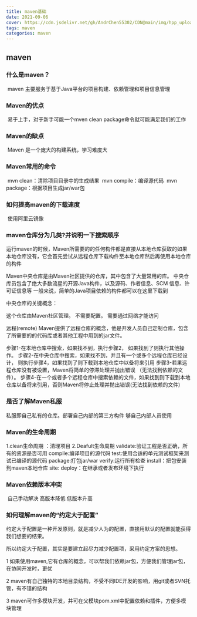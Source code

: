 ```yaml
---
title: maven基础
date: 2021-09-06
cover: https://cdn.jsdelivr.net/gh/AndrChen55302/CDN@main/img/hpp_upload/1632307382000.jpg
tags: maven
categories: maven
---
```


## maven

### 什么是maven？

​	maven 主要服务于基于Java平台的项目构建、依赖管理和项目信息管理

### Maven的优点

​	易于上手，对于新手可能一个mven clean package命令就可能满足我们的工作

### Maven的缺点

​	Maven 是一个庞大的构建系统，学习难度大

### Maven常用的命令

​	mvn clean：清除项目目录中的生成结果
​	mvn compile：编译源代码
​	mvn package：根据项目生成jar/war包

### 如何提高maven的下载速度

​	使用阿里云镜像

### maven仓库分为几类?并说明一下搜索顺序

运行maven的时候，Maven所需要的的任何构件都是直接从本地仓库获取的如果本地仓库没有，它会首先尝试从远程仓库下载构件至本地仓库然后再使用本地仓库的构件

Maven中央仓库是由Maven社区提供的仓库，其中包含了大量常用的库。
中央仓库员包含了绝大多数流星的开源Java构件，以及源码、作者信息、SCM
信息、许可证信息等 一般来说，简单的Java项目依赖的构件都可以在这里下载到

中央仓库的关键概念：

这个仓库由Maven社区管理。
不需要配置。
需要通过网络才能访问

远程(remote)
Maven提供了远程仓库的概念，他是开发人员自己定制仓库，包含了所需要的的代码库或者其他工程中用到的jar文件。

步骤1-在本地仓库中搜索，如果找不到，执行步骤2，
如果找到了则执行其他操作。
步骤2-在中央仓库中搜索，如果找不到，并且有一个或多个远程仓库已经设计，
则执行步骤4，如果找到了则下载到本地仓库中以备将来引用
步骤3-若果远程仓库没有被设置，Maven将简单的停滞处理并抛出错误
（无法找到依赖的文件）。
步骤4-在一个或者多个远程仓库中搜索依赖的文件，如果找到则下载到本地仓库以备将来引用，否则Maven将停止处理并抛出错误(无法找到依赖的文件)

### 是否了解Maven私服

私服即自己私有的仓库。部署自己内部的第三方构件 够自己内部人员使用

### Maven的生命周期

1.clean生命周期		：清理项目
2.Deafult生命周期
	validate:验证工程是否正确，所有的资源是否可用
	compile:编译项目的源代码
	test:使用合适的单元测试框架来测试已编译的源代码
	package:打包jar/war
	verify:运行所有检查
	install：把包安装到maven本地仓库
	site:
	deploy：在继承或者发布环境下执行

### Maven依赖版本冲突

​	自己手动解决 高版本降低 低版本升高

### 如何理解maven的“约定大于配置”

约定大于配置是一种开发原则，就是减少人为的配置，直接用默认的配置就能获得我们想要的结果。

所以约定大于配置，其实是要建立起尽力减少配置项，采用约定方案的思想。

1 如果使用maven,它有仓库的概念，可以帮我们依赖jar包，方便我们管理jar包，在协同开发时，更优


2 maven有自己独特的本地目录结构，不受不同IDE开发的影响，用git或者SVN托管，有不错的结构

3 maven可作多模块开发，并可在父模块pom.xml中配置依赖和插件，方便多模块管理


